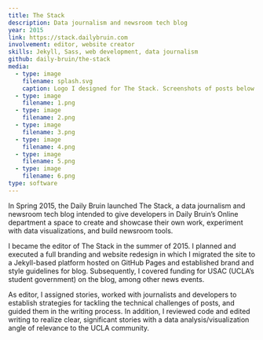 ```yaml
---
title: The Stack
description: Data journalism and newsroom tech blog
year: 2015
link: https://stack.dailybruin.com
involvement: editor, website creator
skills: Jekyll, Sass, web development, data journalism
github: daily-bruin/the-stack
media:
  - type: image
    filename: splash.svg
    caption: Logo I designed for The Stack. Screenshots of posts below.
  - type: image
    filename: 1.png
  - type: image
    filename: 2.png
  - type: image
    filename: 3.png
  - type: image
    filename: 4.png
  - type: image
    filename: 5.png
  - type: image
    filename: 6.png
type: software
---
```


In Spring 2015, the Daily Bruin launched The Stack, a data journalism and newsroom tech blog intended to give developers in Daily Bruin’s Online department a space to create and showcase their own work, experiment with data visualizations, and build newsroom tools.

I became the editor of The Stack in the summer of 2015. I planned and executed a full branding and website redesign in which I migrated the site to a Jekyll-based platform hosted on GitHub Pages and established brand and style guidelines for blog. Subsequently, I covered funding for USAC (UCLA’s student government) on the blog, among other news events.

As editor, I assigned stories, worked with journalists and developers to establish strategies for tackling the technical challenges of posts, and guided them in the writing process. In addition, I reviewed code and edited writing to realize clear, significant stories with a data analysis/visualization angle of relevance to the UCLA community.
